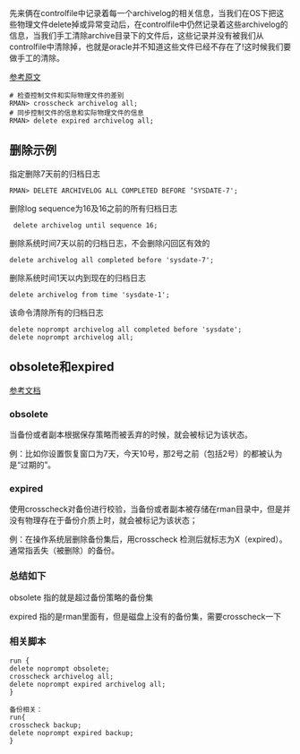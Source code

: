 先来俩在controlfile中记录着每一个archivelog的相关信息，当我们在OS下把这些物理文件delete掉或异常变动后，在controlfile中仍然记录着这些archivelog的信息，当我们手工清除archive目录下的文件后，这些记录并没有被我们从controlfile中清除掉，也就是oracle并不知道这些文件已经不存在了!这时候我们要做手工的清除。

[参考原文](https://blog.csdn.net/levy_cui/article/details/51140939)

```
# 检查控制文件和实际物理文件的差别
RMAN> crosscheck archivelog all; 
# 同步控制文件的信息和实际物理文件的信息
RMAN> delete expired archivelog all;
```

## 删除示例

指定删除7天前的归档日志

```
RMAN> DELETE ARCHIVELOG ALL COMPLETED BEFORE ‘SYSDATE-7'; 
```
删除log sequence为16及16之前的所有归档日志
```
 delete archivelog until sequence 16;
```

删除系统时间7天以前的归档日志，不会删除闪回区有效的
```
delete archivelog all completed before 'sysdate-7'; 
```
删除系统时间1天以内到现在的归档日志
```
delete archivelog from time 'sysdate-1';
```
该命令清除所有的归档日志
```
delete noprompt archivelog all completed before 'sysdate';
delete noprompt archivelog all;
```

## obsolete和expired

[参考文档](https://blog.51cto.com/gldbhome/1197894)

### obsolete

当备份或者副本根据保存策略而被丢弃的时候，就会被标记为该状态。

例：比如你设置恢复窗口为7天，今天10号，那2号之前（包括2号）的都被认为是“过期的”。

### expired

使用crosscheck对备份进行校验，当备份或者副本被存储在rman目录中，但是并没有物理存在于备份介质上时，就会被标记为该状态；

例：在操作系统层删除备份集后，用crosscheck 检测后就标志为X（expired）。通常指丢失（被删除）的备份。

### 总结如下

obsolete 指的就是超过备份策略的备份集

expired 指的是rman里面有，但是磁盘上没有的备份集，需要crosscheck一下

### 相关脚本

```
run {
delete noprompt obsolete;
crosscheck archivelog all;
delete noprompt expired archivelog all;
}

备份相关：
run{
crosscheck backup;
delete noprompt expired backup;
}
```

